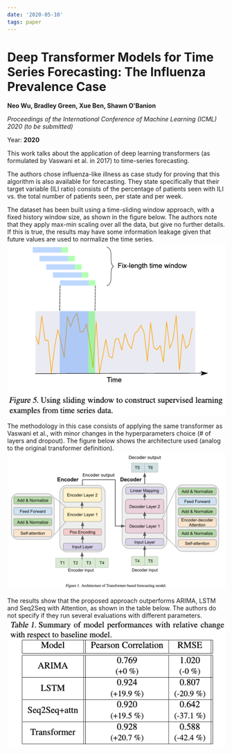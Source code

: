 ```yaml
---
date: '2020-05-10'
tags: paper
---
```

# Deep Transformer Models for Time Series Forecasting: The Influenza Prevalence Case

**Neo Wu, Bradley Green, Xue Ben, Shawn O'Banion**

*Proceedings of the International Conference of Machine Learning (ICML) 2020 (to be submitted)*

Year: **2020**

This work talks about the application of deep learning transformers (as formulated by Vaswani et al. in 2017) to time-series forecasting.

The authors chose influenza-like illness as case study for proving that this algorithm is also available for forecasting. They state specifically that their target variable (ILI ratio) consists of the percentage of patients seen with ILI vs. the total number of patients seen, per state and per week.

The dataset has been built using a time-sliding window approach, with a fixed history window size, as shown in the figure below. The authors note that they apply max-min scaling over all the data, but give no further details. If this is true, the results may have some information leakage given that future values are used to normalize the time series.
![](assets/wu2020/sliding-window-approach.png)

The methodology in this case consists of applying the same transformer as Vaswani et al., with minor changes in the hyperparameters choice (# of layers and dropout). The figure below shows the architecture used (analog to the original transformer definition).
![](assets/wu2020/transformer-architecture.png)

The results show that the proposed approach outperforms ARIMA, LSTM and Seq2Seq with Attention, as shown in the table below. The authors do not specify if they run several evaluations with different parameters.
![](assets/wu2020/results-table.png)